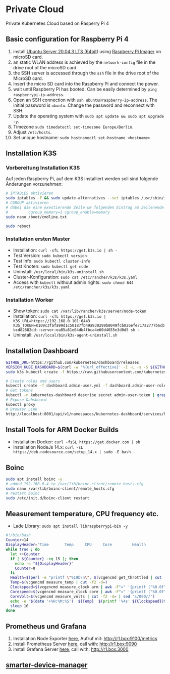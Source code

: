 # Private Cloud

Private Kubernetes Cloud based on Rasperry Pi 4

## Basic configuration for Raspberry Pi 4

1. install [Ubuntu Server 20.04.3 LTS (64bit)](https://ubuntu.com/download/raspberry-pi) using [Raspberry Pi Imager](https://www.raspberrypi.org/software/) on microSD card.
2. an static WLAN address is achieved by the ``network-config`` file in the drive root of the microSD card.
3. the SSH server is accessed through the ``ssh`` file in the drive root of the MicroSD card.
4. Insert the micro SD card into the Raspberry Pi and connect the power.
5. wait until Raspberry Pi has booted. Can be easily determined by ``ping raspberrypi-ip-address``.
6. Open an SSH connection with ``ssh ubuntu@raspberry-ip-address``. The initial password is ``ubuntu``. Change the password and reconnect with SSH.
7. Update the operating system with ``sudo apt update && sudo apt upgrade -y``.
8. Timezone ``sudo timedatectl set-timezone Europe/Berlin``.
9. Adjust ``/etc/hosts``.
10. Set unique hostname: ``sudo hostnamectl set-hostname <hostname>``

## Installation K3S

### Vorbereitung Installation K3S

Auf jeden Raspberry Pi, auf dem K3S installiert werden soll sind folgende Änderungen vorzunehmen:

```sh
# IPTABLES aktivieren
sudo iptables -F && sudo update-alternatives --set iptables /usr/sbin/iptables-legacy && sudo update-alternatives --set ip6tables /usr/sbin/ip6tables-legacy
# CGROUP aktivieren
# dabei die eine exestierende Zeile um folgenden Eintrag am Zeilenende ergänzen
#         cgroup_memory=1 cgroup_enable=memory
sudo nano /boot/cmdline.txt

sudo reboot
```

### Installation ersten Master

- Installation: ``curl -sfL https://get.k3s.io | sh -``
- Test Version: ``sudo kubectl version``
- Test Info: ``sudo kubectl cluster-info``
- Test Knoten: ``sudo kubectl get node``
- Uninstall: ``/usr/local/bin/k3s-uninstall.sh``
- Cluster-Konfiguration: ``sudo cat /etc/rancher/k3s/k3s.yaml``
- Access with ``kubectl`` without admin rights: ``sudo chmod 644 /etc/rancher/k3s/k3s.yaml``

### Installation Worker

- Show token: ``sudo cat /var/lib/rancher/k3s/server/node-token``
- Installation: ``curl -sfL https://get.k3s.io | K3S_URL=https://192.168.0.101:6443 K3S_TOKEN=K109c3fafa99d1c50187fb49a930299b8049fcb026efe717a2777b6cbbcd82682dd::server:ea85a81e64db4fbca4e60d4655e3d0d5 sh -``
- Uninstall: ``/usr/local/bin/k3s-agent-uninstall.sh``

## Installation Dashboard

```sh
GITHUB_URL=https://github.com/kubernetes/dashboard/releases
VERSION_KUBE_DASHBOARD=$(curl -w '%{url_effective}' -I -L -s -S ${GITHUB_URL}/latest -o /dev/null | sed -e 's|.*/||')
sudo k3s kubectl create -f https://raw.githubusercontent.com/kubernetes/dashboard/${VERSION_KUBE_DASHBOARD}/aio/deploy/recommended.yaml

# Create roles and users
kubectl create -f dashboard.admin-user.yml -f dashboard.admin-user-role.yml
# Get tokens
kubectl -n kubernetes-dashboard describe secret admin-user-token | grep '^token'
# Expose Dahsboard
kubectl proxy
# Browser Link
http://localhost:8001/api/v1/namespaces/kubernetes-dashboard/services/https:kubernetes-dashboard:/proxy/#/workloads?namespace=_all
```

## Install Tools for ARM Docker Builds

- Installation Docker: ``curl -fsSL https://get.docker.com | sh``
- Installation NodeJs 14.x: ``curl -sL https://deb.nodesource.com/setup_14.x | sudo -E bash -``

<!-- 
## Installation MicroK8s

Follow [this](https://ubuntu.com/tutorials/how-to-kubernetes-cluster-on-raspberry-pi#4-installing-microk8s) guide.

``microk8s join 192.168.0.101:25000/d1c352ae6828699ececb08cdca9720e9/de7fca24feb5`` -->

## Boinc

```sh
sudo apt install boinc -y
# added 192.168.0.4 to /var/lib/boinc-client/remote_hosts.cfg
sudo nano /var/lib/boinc-client/remote_hosts.cfg
# restart boinc
sudo /etc/init.d/boinc-client restart
```

## Measurement temperature, CPU frequency etc.

- Lade Library: ``sudo apt install libraspberrypi-bin -y``

```sh
#!/bin/bash
Counter=14
DisplayHeader="Time       Temp     CPU     Core         Health           Vcore"
while true ; do
  let ++Counter
  if [ ${Counter} -eq 15 ]; then
    echo -e "${DisplayHeader}"
    Counter=0
  fi
  Health=$(perl -e "printf \"%19b\n\", $(vcgencmd get_throttled | cut -f2 -d=)")
  Temp=$(vcgencmd measure_temp | cut -f2 -d=)
  Clockspeed=$(vcgencmd measure_clock arm | awk -F"=" '{printf ("%0.0f",$2/1000000); }' )
  Corespeed=$(vcgencmd measure_clock core | awk -F"=" '{printf ("%0.0f",$2/1000000); }' )
  CoreVolt=$(vcgencmd measure_volts | cut -f2 -d= | sed 's/000//')
  echo -e "$(date '+%H:%M:%S')  ${Temp}  $(printf '%4s' ${Clockspeed})MHz $(printf '%4s' ${Corespeed})MHz  $(printf '%020u' ${Health})  ${CoreVolt}"
  sleep 10
done
```

## Prometheus und Grafana

1. Installation Node Exporter [here](node_exporter\node_exporter.md), Aufruf mit: http://r1.box:9100/metrics
2. install Prometheus Server [here](prometheus\prometheus.md), call with: http://r1.box:9090
3. install Grafana Server [here](grafana\grafana.md), call with: http://r1.box:3000

## [smarter-device-manager](smarter-device-manager.md)

